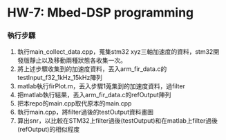 # HW-7: Mbed-DSP programming
### 執行步驟
1. 執行main_collect_data.cpp，蒐集stm32 xyz三軸加速度的資料，stm32開發版靜止以及移動兩種狀態各收集一次。
2. 將上述步驟收集到的加速度資料，丟入arm_fir_data.c的testInput_f32_1kHz_15kHz陣列
3. matlab執行firPlot.m，丟入步驟1蒐集到的加速度資料，過filter
4. 把matlab執行結果，丟入arm_fir_data.c的refOutput陣列
5. 把本repo的main.cpp取代原本的main.cpp
6. 執行main.cpp，將filter過後的testOutput資料畫圖
7. 算出snr，以比較在STM32上filter過後(testOutput)和在matlab上filter過後(refOutput)的相似程度
